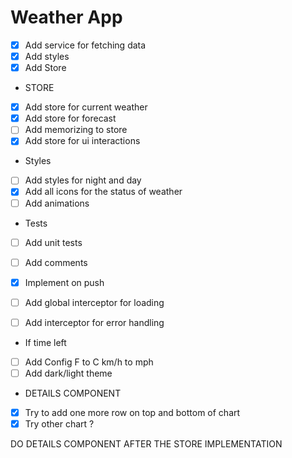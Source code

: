 # Weather App

- [x] Add service for fetching data
- [x] Add styles
- [x] Add Store
- STORE
- [x] Add store for current weather
- [x] Add store for forecast
- [ ] Add memorizing to store
- [x] Add store for ui interactions
- Styles
- [ ] Add styles for night and day
- [x] Add all icons for the status of weather
- [ ] Add animations
- Tests
- [ ] Add unit tests
- [ ] Add comments



- [x] Implement on push
- [ ] Add global interceptor for loading
- [ ] Add interceptor for error handling

- If time left
- [ ] Add Config F to C km/h to mph
- [ ] Add dark/light theme
 
- DETAILS COMPONENT
- [x] Try to add one more row on top and bottom of chart
- [x] Try other chart ?

DO DETAILS COMPONENT AFTER THE STORE IMPLEMENTATION

